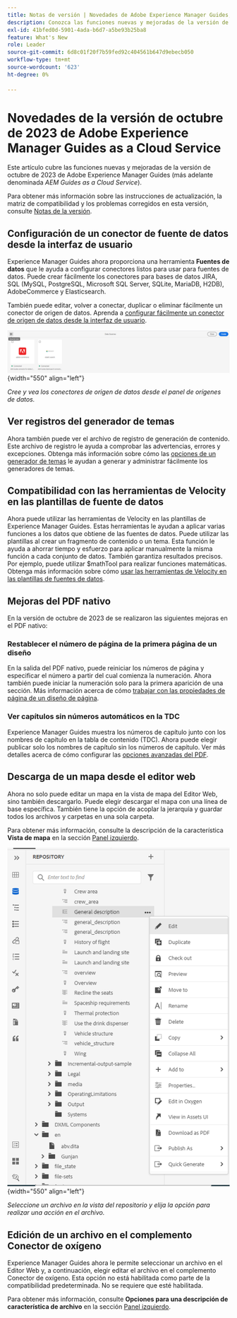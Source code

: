 ```yaml
---
title: Notas de versión | Novedades de Adobe Experience Manager Guides, versión de octubre de 2023
description: Conozca las funciones nuevas y mejoradas de la versión de octubre de 2023 de Adobe Experience Manager Guides as a Cloud Service.
exl-id: 41bfed0d-5901-4ada-b6d7-a5be93b25ba8
feature: What's New
role: Leader
source-git-commit: 6d8c01f20f7b59fed92c404561b647d9ebecb050
workflow-type: tm+mt
source-wordcount: '623'
ht-degree: 0%

---
```


# Novedades de la versión de octubre de 2023 de Adobe Experience Manager Guides as a Cloud Service

Este artículo cubre las funciones nuevas y mejoradas de la versión de octubre de 2023 de Adobe Experience Manager Guides (más adelante denominada *AEM Guides as a Cloud Service*).

Para obtener más información sobre las instrucciones de actualización, la matriz de compatibilidad y los problemas corregidos en esta versión, consulte [Notas de la versión](release-notes-2023-10-0.md).


## Configuración de un conector de fuente de datos desde la interfaz de usuario

Experience Manager Guides ahora proporciona una herramienta **Fuentes de datos** que le ayuda a configurar conectores listos para usar para fuentes de datos. Puede crear fácilmente los conectores para bases de datos JIRA, SQL (MySQL, PostgreSQL, Microsoft SQL Server, SQLite, MariaDB, H2DB), AdobeCommerce y Elasticsearch.

También puede editar, volver a conectar, duplicar o eliminar fácilmente un conector de origen de datos. Aprenda a [configurar fácilmente un conector de origen de datos desde la interfaz de usuario](../cs-install-guide/conf-data-source-connector-tools.md).

![conectores de origen de datos enumerados en el panel de fuentes de datos](assets/data-sources-create-window.png){width="550" align="left"}

*Cree y vea los conectores de origen de datos desde el panel de orígenes de datos.*

## Ver registros del generador de temas

Ahora también puede ver el archivo de registro de generación de contenido. Este archivo de registro le ayuda a comprobar las advertencias, errores y excepciones.  Obtenga más información sobre cómo las [opciones de un generador de temas](../user-guide/web-editor-content-snippet.md#options-for-a-topic-generator) le ayudan a generar y administrar fácilmente los generadores de temas.

## Compatibilidad con las herramientas de Velocity en las plantillas de fuente de datos

Ahora puede utilizar las herramientas de Velocity en las plantillas de Experience Manager Guides. Estas herramientas le ayudan a aplicar varias funciones a los datos que obtiene de las fuentes de datos. Puede utilizar las plantillas al crear un fragmento de contenido o un tema. Esta función le ayuda a ahorrar tiempo y esfuerzo para aplicar manualmente la misma función a cada conjunto de datos.  También garantiza resultados precisos.
Por ejemplo, puede utilizar $mathTool para realizar funciones matemáticas.
Obtenga más información sobre cómo [usar las herramientas de Velocity en las plantillas de fuentes de datos](../user-guide/web-editor-content-snippet.md#use-velocity-tools).


## Mejoras del PDF nativo

En la versión de octubre de 2023 de se realizaron las siguientes mejoras en el PDF nativo:

### Restablecer el número de página de la primera página de un diseño

En la salida del PDF nativo, puede reiniciar los números de página y especificar el número a partir del cual comienza la numeración. Ahora también puede iniciar la numeración solo para la primera aparición de una sección.
Más información acerca de cómo [trabajar con las propiedades de página de un diseño de página](../native-pdf/design-page-layout.md#page-props-page-layout).


### Ver capítulos sin números automáticos en la TDC

Experience Manager Guides muestra los números de capítulo junto con los nombres de capítulo en la tabla de contenido (TDC). Ahora puede elegir publicar solo los nombres de capítulo sin los números de capítulo. Ver más detalles acerca de cómo configurar las [opciones avanzadas del PDF](../native-pdf/components-pdf-template.md#advanced-pdf-settings).

## Descarga de un mapa desde el editor web

Ahora no solo puede editar un mapa en la vista de mapa del Editor Web, sino también descargarlo. Puede elegir descargar el mapa con una línea de base específica. También tiene la opción de acoplar la jerarquía y guardar todos los archivos y carpetas en una sola carpeta.

Para obtener más información, consulte la descripción de la característica **Vista de mapa** en la sección [Panel izquierdo](../user-guide/web-editor-features.md#id2051EA0M0HS).

![menú de opciones de un archivo en la vista del repositorio](assets/options-menu-repo-view-file-level-2310.png){width="550" align="left"}

*Seleccione un archivo en la vista del repositorio y elija la opción para realizar una acción en el archivo.*

## Edición de un archivo en el complemento Conector de oxígeno

Experience Manager Guides ahora le permite seleccionar un archivo en el Editor Web y, a continuación, elegir editar el archivo en el complemento Conector de oxígeno. Esta opción no está habilitada como parte de la compatibilidad predeterminada. No se requiere que esté habilitada.

Para obtener más información, consulte **Opciones para una descripción de característica de archivo** en la sección [Panel izquierdo](../user-guide/web-editor-features.md#id2051EA0M0HS).
